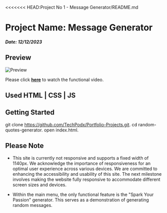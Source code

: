 <<<<<<< HEAD:Project No 1 - Message Generator/README.md

# Project Name: **Message Generator**
##### Date: 12/12/2023


## Preview

![Preview]()

Please click **[here](https://youtu.be/tP_MBZfZwok)** to watch the functional video. 

## Used HTML | CSS | JS

##  Getting Started

git clone https://github.com/TechPodx/Portfolio-Projects.git.
cd random-quotes-generator.
open index.html.

##  Please Note

- This site is currently not responsive and supports a fixed width of 1140px. We acknowledge the    importance of responsiveness for an optimal user experience across various devices.
We are committed to enhancing the accessibility and usability of this site. The next milestone involves making the website fully responsive to accommodate different screen sizes and devices.

- Within the main menu, the only functional feature is the "Spark Your Passion" generator. This serves as a demonstration of generating random messages.